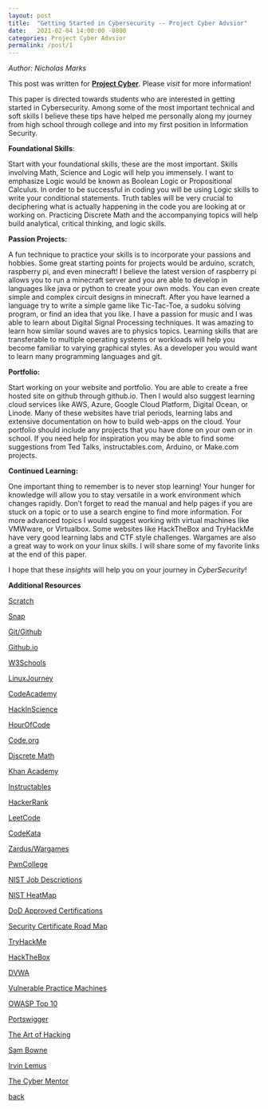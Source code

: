 ```yaml
---
layout: post
title:  "Getting Started in Cybersecurity -- Project Cyber Advsior"
date:   2021-02-04 14:00:00 -0800
categories: Project Cyber Advsior
permalink: /post/1
---
```


*Author: Nicholas Marks*

This post was written for **[Project Cyber][project-cyber]**. Please *visit* for more information!

This paper is directed towards students who are interested in getting started in Cybersecurity. Among some of the most important technical and soft skills I believe these tips have helped me personally along my journey from high school through college and into my first position in Information Security.



**Foundational Skills**:

Start with your foundational skills, these are the most important. Skills involving Math, Science and Logic will help you immensely. I want to emphasize Logic would be known as Boolean Logic or Propositional Calculus. In order to be successful in coding you will be using Logic skills to write your conditional statements. Truth tables will be very crucial to deciphering what is actually happening in the code you are looking at or working on. Practicing Discrete Math and the accompanying topics will help build analytical, critical thinking, and logic skills.



**Passion Projects:**

A fun technique to practice your skills is to incorporate your passions and hobbies. Some great starting points for projects would be arduino, scratch, raspberry pi, and even minecraft! I believe the latest version of raspberry pi allows you to run a minecraft server and you are able to develop in languages like java or python to create your own mods. You can even create simple and complex circuit designs in minecraft. After you have learned a language try to write a simple game like Tic-Tac-Toe, a sudoku solving program, or find an idea that you like. I have a passion for music and I was able to learn about Digital Signal Processing techniques. It was amazing to learn how similar sound waves are to physics topics. Learning skills that are transferable to multiple operating systems or workloads will help you become familiar to varying graphical styles. As a developer you would want to learn many programming languages and git.



**Portfolio:**

Start working on your website and portfolio. You are able to create a free hosted site on github through github.io. Then I would also suggest learning cloud services like AWS, Azure, Google Cloud Platform, Digital Ocean, or Linode. Many of these websites have trial periods, learning labs and extensive documentation on how to build web-apps on the cloud. Your portfolio should include any projects that you have done on your own or in school. If you need help for inspiration you may be able to find some suggestions from Ted Talks, instructables.com, Arduino, or Make.com projects.



**Continued Learning:**

One important thing to remember is to never stop learning! Your hunger for knowledge will allow you to stay versatile in a work environment which changes rapidly. Don’t forget to read the manual and help pages if you are stuck on a topic or to use a search engine to find more information. For more advanced topics I would suggest working with virtual machines like VMWware, or Virtualbox. Some websites like HackTheBox and TryHackMe have very good learning labs and CTF style challenges. Wargames are also a great way to work on your linux skills. I will share some of my favorite links at the end of this paper.



I hope that these *insights* will help you on your journey in *CyberSecurity*!


**Additional Resources**




[Scratch][scratch]

[Snap][snap]

[Git/Github][github]

[Github.io][pages]

[W3Schools][w3schools]

[LinuxJourney][linuxjourney]

[CodeAcademy][codecademy]

[HackInScience][hackinscience]

[HourOfCode][hourofcode]

[Code.org][code]

[Discrete Math][openmathbooks]

[Khan Academy][khanacademy]

[Instructables][instructables]

[HackerRank][hackerrank]

[LeetCode][leetcode]

[CodeKata][codekata]

[Zardus/Wargames][zardus-wargame-nexus]

[PwnCollege][pwn-college]

[NIST Job Descriptions][nice]

[NIST HeatMap][cyberseek]

[DoD Approved Certifications][8570]

[Security Certificate Road Map][pauljerimy]

[TryHackMe][tryhackme]

[HackTheBox][hackthebox]

[DVWA][dvwa]

[Vulnerable Practice Machines][vulnhub]

[OWASP Top 10][owasp-10]

[Portswigger][portswigger]

[The Art of Hacking][h4cker]

[Sam Bowne][samsclass]

[Irvin Lemus][infosecirvin]

[The Cyber Mentor][tcm]


[scratch]: https://scratch.mit.edu/

[Snap]: https://snap.berkeley.edu/

[github]: https://github.com/

[pages]: https://pages.github.com/

[w3schools]: https://www.w3schools.com/

[linuxjourney]: https://linuxjourney.com/

[codecademy]: https://www.codecademy.com/

[hackinscience]: https://www.hackinscience.org/exercises/

[hourofcode]: https://hourofcode.com/us

[code]: https://code.org/learn

[openmathbooks]: http://discrete.openmathbooks.org/dmoi3/preface-2.html

[khanacademy]: https://www.khanacademy.org/

[instructables]: https://www.instructables.com/

[hackerrank]: https://www.hackerrank.com/

[leetcode]: https://leetcode.com/

[codekata]: http://codekata.com/

[zardus-wargame-nexus]: https://github.com/zardus/wargame-nexus

[pwn-college]: https://pwn.college/

[nice]: https://www.nist.gov/itl/applied-cybersecurity/nice/events/national-cybersecurity-career-awareness-week/discovering

[cyberseek]: https://www.cyberseek.org/heatmap.html

[8570]: https://public.cyber.mil/cw/cwmp/dod-approved-8570-baseline-certifications/

[pauljerimy]: https://pauljerimy.com/security-certification-roadmap/

[tryhackme]: https://tryhackme.com/

[hackthebox]: https://www.hackthebox.eu/

[dvwa]: https://github.com/digininja/DVWA

[vulnhub]: https://www.vulnhub.com/

[owasp-10]: https://owasp.org/www-project-top-ten/

[portswigger]: https://portswigger.net/web-security

[h4cker]: https://github.com/The-Art-of-Hacking/h4cker

[samsclass]: https://samsclass.info/

[infosecirvin]: https://www.infosecirvin.info/

[tcm]: https://tcm-sec.com/so-you-want-to-be-a-hacker-2021-edition/

[project-cyber]: https://championing-security.postach.io/


[back](./)

